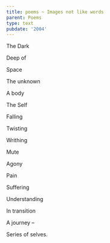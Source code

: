 ```yaml
---
title: poems ~ Images not like words
parent: Poems
type: text
pubdate: '2004'
---
```

The Dark

Deep of

Space

The unknown

A body

The Self

Falling

Twisting

Writhing

Mute

Agony

Pain

Suffering

Understanding

In transition

A journey –

Series of selves.
